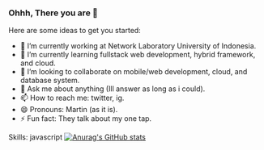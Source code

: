 ### Ohhh, There you are 👋


Here are some ideas to get you started:

- 🔭 I’m currently working at Network Laboratory University of Indonesia.
- 🌱 I’m currently learning fullstack web development, hybrid framework, and cloud.
- 👯 I’m looking to collaborate on mobile/web development, cloud, and database system.
- 💬 Ask me about anything (Ill answer as long as i could).
- 📫 How to reach me: twitter, ig.
- 😄 Pronouns: Martin (as it is).
- ⚡ Fun fact: They talk about my one tap.

Skills:
javascript
[![Anurag's GitHub stats](https://github-readme-stats.vercel.app/api?username=martinhizkia)](https://github.com/anuraghazra/github-readme-stats)

